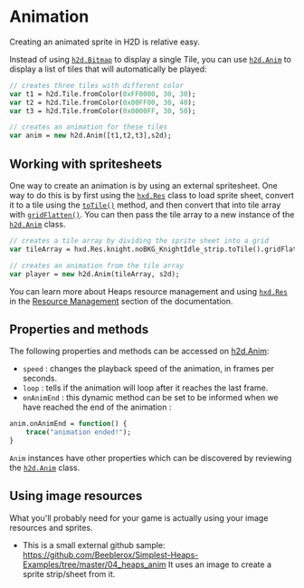 # Animation

Creating an animated sprite in H2D is relative easy.

Instead of using [`h2d.Bitmap`](https://heaps.io/api/h2d/Bitmap.html) to display a single Tile, you can use [`h2d.Anim`](https://heaps.io/api/h2d/Anim.html) to display a list of tiles that will automatically be played:

```haxe
// creates three tiles with different color
var t1 = h2d.Tile.fromColor(0xFF0000, 30, 30);
var t2 = h2d.Tile.fromColor(0x00FF00, 30, 40);
var t3 = h2d.Tile.fromColor(0x0000FF, 30, 50);

// creates an animation for these tiles
var anim = new h2d.Anim([t1,t2,t3],s2d);
```

## Working with spritesheets

One way to create an animation is by using an external spritesheet. One way to do this is by first using the [`hxd.Res`](https://heaps.io/api/hxd/res/index.html) class to load sprite sheet, convert it to a tile using the [`toTile()`](https://heaps.io/api/hxd/res/Any.html#toTile) method, and then convert that into tile array with [`gridFlatten()`](https://heaps.io/api/h2d/Tile.html#gridFlatten). You can then pass the tile array to a new instance of the [`h2d.Anim`](https://heaps.io/api/h2d/Anim.html) class.

```haxe
// creates a tile array by dividing the sprite sheet into a grid
var tileArray = hxd.Res.knight.noBKG_KnightIdle_strip.toTile().gridFlatten(64);

// creates an animation from the tile array
var player = new h2d.Anim(tileArray, s2d);
```

You can learn more about Heaps resource management and using [`hxd.Res`](https://heaps.io/api/hxd/res/index.html) in the [Resource Management]([`hxd.Res`](https://heaps.io/api/hxd/res/index.html)) section of the documentation.

## Properties and methods

The following properties and methods can be accessed on [h2d.Anim](https://github.com/ncannasse/heaps/blob/master/h2d/Anim.hx):

* `speed` : changes the playback speed of the animation, in frames per seconds.
* `loop` : tells if the animation will loop after it reaches the last frame.
* `onAnimEnd` : this dynamic method can be set to be informed when we have reached the end of the animation :

```haxe
anim.onAnimEnd = function() {
	trace("animation ended!");
}
```

`Anim` instances have other properties which can be discovered by reviewing the [`h2d.Anim`](https://github.com/ncannasse/heaps/blob/master/h2d/Anim.hx) class.

## Using image resources

What you'll probably need for your game is actually using your image resources and sprites.
- This is a small external github sample: https://github.com/Beeblerox/Simplest-Heaps-Examples/tree/master/04_heaps_anim
It uses an image to create a sprite strip/sheet from it.